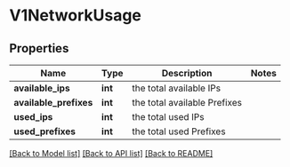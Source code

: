 # V1NetworkUsage

## Properties
Name | Type | Description | Notes
------------ | ------------- | ------------- | -------------
**available_ips** | **int** | the total available IPs | 
**available_prefixes** | **int** | the total available Prefixes | 
**used_ips** | **int** | the total used IPs | 
**used_prefixes** | **int** | the total used Prefixes | 

[[Back to Model list]](../README.md#documentation-for-models) [[Back to API list]](../README.md#documentation-for-api-endpoints) [[Back to README]](../README.md)


